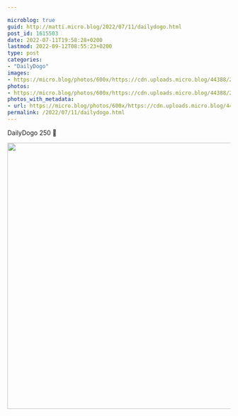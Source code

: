 ```yaml
---

microblog: true
guid: http://matti.micro.blog/2022/07/11/dailydogo.html
post_id: 1615503
date: 2022-07-11T19:58:28+0200
lastmod: 2022-09-12T08:55:23+0200
type: post
categories:
- "DailyDogo"
images:
- https://micro.blog/photos/600x/https://cdn.uploads.micro.blog/44388/2022/c31f63373b.jpg
photos:
- https://micro.blog/photos/600x/https://cdn.uploads.micro.blog/44388/2022/c31f63373b.jpg
photos_with_metadata:
- url: https://micro.blog/photos/600x/https://cdn.uploads.micro.blog/44388/2022/c31f63373b.jpg
permalink: /2022/07/11/dailydogo.html
---
```

DailyDogo 250 🐶

<img src="/media/uploads/2022/c31f63373b.jpg" width="600" height="600" alt="" />
